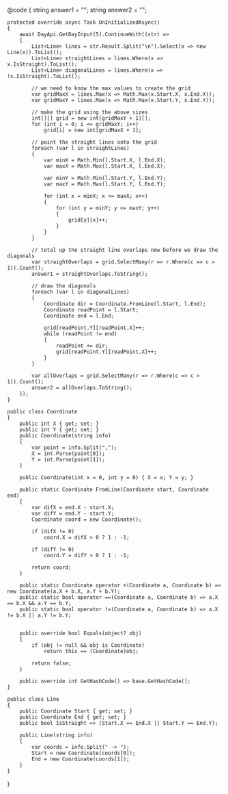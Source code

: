 @code
{
    string answer1 = "";
    string answer2 = "";

    protected override async Task OnInitializedAsync()
    {
        await DayApi.GetDayInput(5).ContinueWith((str) =>
        {
            List<Line> lines = str.Result.Split("\n").Select(x => new Line(x)).ToList();
            List<Line> straightLines = lines.Where(x => x.IsStraight).ToList();
            List<Line> diagonalLines = lines.Where(x => !x.IsStraight).ToList();

            // we need to know the max values to create the grid
            var gridMaxX = lines.Max(x => Math.Max(x.Start.X, x.End.X));
            var gridMaxY = lines.Max(x => Math.Max(x.Start.Y, x.End.Y));

            // make the grid using the above sizes
            int[][] grid = new int[gridMaxY + 1][];
            for (int i = 0; i <= gridMaxY; i++)
                grid[i] = new int[gridMaxX + 1];

            // paint the straight lines onto the grid
            foreach (var l in straightLines)
            {
                var minX = Math.Min(l.Start.X, l.End.X);
                var maxX = Math.Max(l.Start.X, l.End.X);

                var minY = Math.Min(l.Start.Y, l.End.Y);
                var maxY = Math.Max(l.Start.Y, l.End.Y);

                for (int x = minX; x <= maxX; x++)
                {
                    for (int y = minY; y <= maxY; y++)
                    {
                        grid[y][x]++;
                    }
                }
            }

            // total up the straight line overlaps now before we draw the diagonals
            var straightOverlaps = grid.SelectMany(r => r.Where(c => c > 1)).Count();
            answer1 = straightOverlaps.ToString();

            // draw the diagonals
            foreach (var l in diagonalLines)
            {
                Coordinate dir = Coordinate.FromLine(l.Start, l.End);
                Coordinate readPoint = l.Start;
                Coordinate end = l.End;

                grid[readPoint.Y][readPoint.X]++;
                while (readPoint != end)
                {
                    readPoint += dir;
                    grid[readPoint.Y][readPoint.X]++;
                }
            }

            var allOverlaps = grid.SelectMany(r => r.Where(c => c > 1)).Count();
            answer2 = allOverlaps.ToString();
        });
    }

    public class Coordinate
    {
        public int X { get; set; }
        public int Y { get; set; }
        public Coordinate(string info)
        {
            var point = info.Split(",");
            X = int.Parse(point[0]);
            Y = int.Parse(point[1]);
        }

        public Coordinate(int x = 0, int y = 0) { X = x; Y = y; }

        public static Coordinate FromLine(Coordinate start, Coordinate end)
        {
            var difX = end.X - start.X;
            var difY = end.Y - start.Y;
            Coordinate coord = new Coordinate();

            if (difX != 0)
                coord.X = difX > 0 ? 1 : -1;

            if (difY != 0)
                coord.Y = difY > 0 ? 1 : -1;

            return coord;
        }

        public static Coordinate operator +(Coordinate a, Coordinate b) => new Coordinate(a.X + b.X, a.Y + b.Y);
        public static bool operator ==(Coordinate a, Coordinate b) => a.X == b.X && a.Y == b.Y;
        public static bool operator !=(Coordinate a, Coordinate b) => a.X != b.X || a.Y != b.Y;


        public override bool Equals(object? obj)
        {
            if (obj != null && obj is Coordinate)
                return this == (Coordinate)obj;

            return false;
        }

        public override int GetHashCode() => base.GetHashCode();
    }

    public class Line
    {
        public Coordinate Start { get; set; }
        public Coordinate End { get; set; }
        public bool IsStraight => (Start.X == End.X || Start.Y == End.Y);

        public Line(string info)
        {
            var coords = info.Split(" -> ");
            Start = new Coordinate(coords[0]);
            End = new Coordinate(coords[1]);
        }
    }
}
